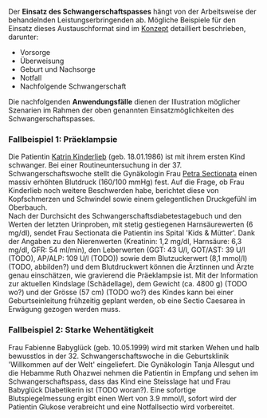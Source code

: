 Der **Einsatz des Schwangerschaftspasses** hängt von der Arbeitsweise der behandelnden Leistungserbringenden ab. Mögliche Beispiele für den Einsatz dieses Austauschformat sind im [Konzept](https://www.e-health-suisse.ch/upload/documents/eSchwangerschaftspass_Konzept_de.pdf) detailliert beschrieben, darunter:
* Vorsorge
* Überweisung
* Geburt und Nachsorge 
* Notfall
* Nachfolgende Schwangerschaft

Die nachfolgenden **Anwendungsfälle** dienen der Illustration möglicher Szenarien im Rahmen der oben genannten Einsatzmöglichkeiten des Schwangerschaftspasses.

### Fallbeispiel 1: Präeklampsie
Die Patientin [Katrin Kinderlieb](Patient-KatrinKinderlieb.html) (geb. 18.01.1986) ist mit ihrem ersten Kind schwanger. Bei einer Routineuntersuchung in der 37. Schwangerschaftswoche stellt die Gynäkologin Frau [Petra Sectionata]() einen massiv erhöhten Blutdruck (160/100 mmHg) fest. Auf die Frage, ob Frau Kinderlieb noch weitere Beschwerden habe, berichtet diese von Kopfschmerzen und Schwindel sowie einem gelegentlichen Druckgefühl im Oberbauch.    
Nach der Durchsicht des Schwangerschaftsdiabetestagebuch und den Werten der letzten Urinproben, mit stetig gestiegenen Harnsäurewerten (6 mg/dl), sendet Frau Sectionata die Patientin ins Spital 'Kids & Mütter'. Dank der Angaben zu den Nierenwerten (Kreatinin: 1,2 mg/dl, Harnsäure: 6,3 mg/dl, GFR: 54 ml/min), den Leberwerten (GGT: 43 U/l, GOT/AST: 39 U/l (TODO), AP/ALP: 109 U/l (TODO)) sowie dem Blutzuckerwert (8,1 mmol/l) (TODO, abbilden?) und dem Blutdruckwert können die Ärztinnen und Ärzte genau einschätzen, wie gravierend die Präeklampsie ist. Mit der Information zur aktuellen Kindslage (Schädellage), dem Gewicht (ca. 4800 g) (TODO wo?) und der Grösse (57 cm) (TODO wo?) des Kindes kann bei einer Geburtseinleitung frühzeitig geplant werden, ob eine Sectio Caesarea in Erwägung gezogen werden muss. 

### Fallbeispiel 2: Starke Wehentätigkeit
Frau Fabienne Babyglück (geb. 10.05.1999) wird mit starken Wehen und halb bewusstlos in der 32. Schwangerschaftswoche in die Geburtsklinik 'Willkommen auf der Welt' eingeliefert. Die Gynäkologin Tanja Allesgut und die Hebamme Ruth Ohazwei nehmen die Patientin in Empfang und sehen im Schwangerschaftspass, dass das Kind eine Steisslage hat und Frau Babyglück Diabetikerin ist (TODO woran?). Eine sofortige Blutspiegelmessung ergibt einen Wert von 3.9 mmol/l, sofort wird der Patientin Glukose verabreicht und eine Notfallsectio wird vorbereitet. 
